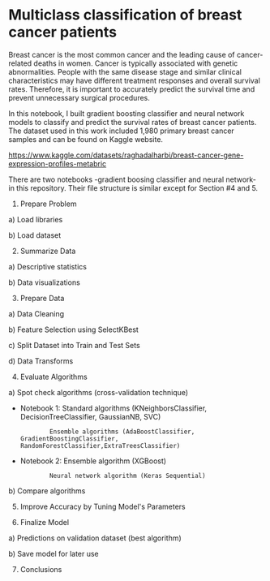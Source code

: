 # Multiclass classification of breast cancer patients

Breast cancer is the most common cancer and the leading cause of cancer-related deaths in women. Cancer is typically associated with genetic abnormalities. People with the same disease stage and similar clinical characteristics may have different treatment responses and overall survival rates. Therefore, it is important to accurately predict the survival time and prevent unnecessary surgical procedures.

In this notebook, I built gradient boosting classifier and neural network models to classify and predict the survival rates of breast cancer patients. The dataset used in this work included 1,980 primary breast cancer samples and can be found on Kaggle website.

https://www.kaggle.com/datasets/raghadalharbi/breast-cancer-gene-expression-profiles-metabric

There are two notebooks -gradient boosing classifier and neural network- in this repository. Their file structure is similar except for Section #4 and 5.

1. Prepare Problem

a) Load libraries

b) Load dataset

2. Summarize Data

a) Descriptive statistics

b) Data visualizations

3. Prepare Data

a) Data Cleaning

b) Feature Selection using SelectKBest

c) Split Dataset into Train and Test Sets 

d) Data Transforms

4. Evaluate Algorithms

a) Spot check algorithms (cross-validation technique) 
   
- Notebook 1: Standard algorithms (KNeighborsClassifier, DecisionTreeClassifier, GaussianNB, SVC)
                 
              Ensemble algorithms (AdaBoostClassifier, GradientBoostingClassifier, RandomForestClassifier,ExtraTreesClassifier) 
   
- Notebook 2: Ensemble algorithm (XGBoost)
                 
              Neural network algorithm (Keras Sequential)
                 
b) Compare algorithms

5. Improve Accuracy by Tuning Model's Parameters

6. Finalize Model

a) Predictions on validation dataset (best algorithm)

b) Save model for later use

7. Conclusions
